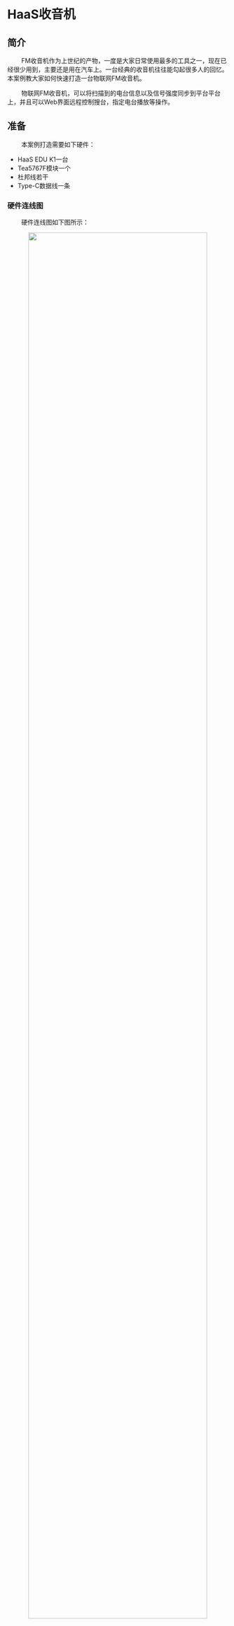 

# HaaS收音机

## 简介
&emsp;&emsp;
FM收音机作为上世纪的产物，一度是大家日常使用最多的工具之一，现在已经很少用到，主要还是用在汽车上。一台经典的收音机往往能勾起很多人的回忆。本案例教大家如何快速打造一台物联网FM收音机。

&emsp;&emsp;
物联网FM收音机，可以将扫描到的电台信息以及信号强度同步到平台平台上，并且可以Web界面远程控制搜台，指定电台播放等操作。

## 准备
&emsp;&emsp;
本案例打造需要如下硬件：
* HaaS EDU K1一台
* Tea5767F模块一个
* 杜邦线若干
* Type-C数据线一条

### 硬件连线图

&emsp;&emsp;
硬件连线图如下图所示：

<div align="center">
<img src=./../../../images/HaaS收音机_1_HaaSEDUK1_节点图.png width=90%>
</div>

<br>

## 物联网平台开发

&emsp;&emsp;
整个过程包含以下4个步骤：

1. 开通公共实例
2. 创建产品（设备模型）
3. 定义产品功能（物模型）
4. 创建设备及获取三元组

### 开通公共实例
&emsp;&emsp;
对于第一次使用物联网平台的读者，需要开通实例以使用物联网平台的功能。这里可以使用免费的公共实例进行开发。

&emsp;&emsp;
在[物联网平台](https://iot.console.aliyun.com/lk/summary/new)中，左上角选择“华东2-上海”，点击“公共实例”，即可开通。开通后点击“公共实例”，即可进入[控制台](https://iot.console.aliyun.com/lk/summary/new)进行产品创建。

![HaaS收音机_物联网平台开发_物联网平台.png](./../../../images/HaaS收音机_物联网平台开发_物联网平台.png)

### 创建产品（设备模型）
&emsp;&emsp;
进入[公共实例控制台](https://iot.console.aliyun.com/lk/summary/new)，点击“创建产品”按钮，即可进入[新建产品页面](https://iot.console.aliyun.com/product)。

![HaaS收音机_物联网平台开发_空产品页.png](./../../../images/HaaS收音机_物联网平台开发_空产品页.png)

&emsp;&emsp;
进入[新建产品页面](https://iot.console.aliyun.com/product)，设定“产品名称”，这里我们命名为“**HaaS收音机**”，读者也可以根据自己的喜好来命名。在“所属品类”中，选择“自定义品类”。

&emsp;&emsp;
产品的节点类型选择“直连设备”，数据格式选择“ICA标准数据格式”，检验类型和认证方式选择默认设定即可。开发者可根据自己的需求在“产品描述”页面添加针对此产品的描述。

&emsp;&emsp;
对于 ESP32 等搭载 Wi-Fi 的设备而言，联网方式选择“Wi-Fi”。

![HaaS收音机_物联网平台开发_新建产品.png](./../../../images/HaaS收音机_物联网平台开发_新建产品.png)

&emsp;&emsp;
点击“确认”按钮，即可完成产品创建。

![HaaS收音机_物联网平台开发_完成创建产品.png](./../../../images/HaaS收音机_物联网平台开发_完成创建产品.png)

&emsp;&emsp;
点击“前往定义物模型”。

![HaaS收音机_物联网平台开发_尚未添加任何功能.png](./../../../images/HaaS收音机_物联网平台开发_尚未添加任何功能.png)

### 定义产品功能（物模型）
&emsp;&emsp;
开发者可以使用准备好的物模型文件来进行快速导入。点击左上角“快速导入”，选择物模型文件[HaaS收音机物模型](./link_platform/model.zip)并上传，就能够生成案例对应的物模型。

![HaaS收音机_物联网平台开发_快速导入.png](./../../../images/HaaS收音机_物联网平台开发_快速导入.png)

&emsp;&emsp;
生成后的效果如下：

![HaaS收音机_物联网平台开发_导入完成.png](./../../../images/HaaS收音机_物联网平台开发_导入完成.png)

&emsp;&emsp;
定义好物模型后，需要发布物模型上线，并发布产品，以使变更生效。

![HaaS收音机_物联网平台开发_发布物模型.png](./../../../images/HaaS收音机_物联网平台开发_发布物模型.png)

![HaaS收音机_物联网平台开发_发布产品.png](./../../../images/HaaS收音机_物联网平台开发_发布产品.png)

&emsp;&emsp;
产品及其物模型创建完成后就可以创建这个产品的设备了。

### 创建设备及获取三元组
&emsp;&emsp;
点击左侧栏中“设备“，在筛选框中选择要添加设备的产品，点击“添加设备”。这里这里我们命名为“**test_device**”，开发者也可以根据自己的喜好来命名。

![HaaS收音机_物联网平台开发_添加设备.png](./../../../images/HaaS收音机_物联网平台开发_添加设备.png)

&emsp;&emsp;
生成的设备如下。

![HaaS收音机_物联网平台开发_设备列表.png](./../../../images/HaaS收音机_物联网平台开发_设备列表.png)

&emsp;&emsp;
开发者也可以选择“批量添加”，一次性添加多个设备，并生成随机的DeviceName。

![HaaS收音机_物联网平台开发_批量添加.png](./../../../images/HaaS收音机_物联网平台开发_批量添加.png)

&emsp;&emsp;
点击前往“查看”按钮，就可以看到此设备的详细信息了。

![HaaS收音机_物联网平台开发_设备详情.png](./../../../images/HaaS收音机_物联网平台开发_设备详情.png)

&emsp;&emsp;
点击右上角的“查看”按钮，就能看到设备的三元组信息了。
三元组是物联网设备端和物联网云端设备相关联的唯一标识符，在设备端连接云端的时候会使用三元组信息和云端进行鉴权，鉴权通过之后云端会认为设备已激活并上线。

![HaaS收音机_物联网平台开发_设备证书.png](./../../../images/HaaS收音机_物联网平台开发_设备证书.png)

&emsp;&emsp;
再次前往物联网平台的设备信息页面，若设备运行正确，此时应该可以看到设备名右侧的状态由“未激活”变为“在线”。选中“实时刷新”，可以看到数据实时从设备上报到物联网平台。设备上云成功。

![HaaS收音机_物联网平台开发_物模型数据.png](./../../../images/HaaS收音机_物联网平台开发_物模型数据.png)

## 设备端开发

### 开发环境
&emsp;&emsp;
在进行下一步之前请确保HaaSEDUK1开发环境已经搭建完毕。详情请参考[HaaS EDU K1开发环境](../../../startup/HaaS_EDU_K1_startup.md)的说明。

### 创建解决方案

&emsp;&emsp;
如下图所示，打开VS Code之后在新建一个基于helloworld的python工程，设定好工程名称（“haas_radio”）及工作区路径之后，硬件类型选择HaaSeduk1，点击立即创建，创建一个Python轻应用的解决方案。

![haas收音机_创建项目_haaseduk1](./../../../images/haas收音机_创建项目_haaseduk1.png)

&emsp;&emsp;
将[全部代码](./code/)文件复制并覆盖刚刚创建的工程目录下的原有文件，之后对代码进行如下修改。
> Python脚本的详细说明请参考脚本内嵌的文字版注释

1. **填写Wi-Fi名称及密码**

&emsp;&emsp;
在main.py中，填写可用的Wi-Fi名称及密码。

``` python
# wifi连接的的ssid和pwd定义
wifiSsid = "请填写您的路由器名称"
wifiPassword = "请填写您的路由器密码"
```

2. **修改设备端三元组**

&emsp;&emsp;
在main.py中，填写创建的设备三元组信息。关于设备三元组的获取，请参考[创建设备及获取三元组](./README.md "创建设备及获取三元组")中的步骤。

``` python
# 三元组信息
productKey     = "产品key"
deviceName     = "设备名称"
deviceSecret   = "设备密钥"
```

## 运行结果

### 在物联网平台上查看设备数据
&emsp;&emsp;
再次前往物联网平台的设备信息页面，若设备运行正确，此时应该可以看到设备名右侧的状态由“未激活”变为“在线”。

![智能水族箱_物联网平台开发_物模型数据.png](./../../../images/HaaS收音机_物联网平台开发_物模型数据.png)


## 物联网应用开发
&emsp;&emsp;
IoT Studio 提供了应用快速开发的能力，可以很方便地与物联网平台进行联动。本节的开发工作也将围绕 IoT Studio展开。

### 新建“普通项目”
&emsp;&emsp;
打开[IoT Studio官网](https://studio.iot.aliyun.com/)，在项目管理中新建一个空白项目，如下图所示，将此项目命名为“**HaaS收音机项目**”,开发者也可以根据自己的喜好来命名。

![HaaS收音机_物联网平台开发_IS项目管理.png](./../../../images/HaaS收音机_物联网平台开发_IS项目管理.png)

![HaaS收音机_物联网平台开发_IS新建项目.png](./../../../images/HaaS收音机_物联网平台开发_IS新建项目.png)

### 关联产品
&emsp;&emsp;
为了使本项目能够获取到目标设备的定位信息，我们首先需要将该项目和我们在前一节创建的产品“HaaS收音机”绑定。

&emsp;&emsp;
在项目控制台，点击左侧的“产品”，点击“关联物联网平台产品”。此时可以看见我们创建的“HaaS收音机”。点击选中，并勾选“关联产品同时关联其下所有设备”，以便该项目可以访问到所有设备的定位信息。

![HaaS收音机_物联网平台开发_IS关联产品.png](./../../../images/HaaS收音机_物联网平台开发_IS关联产品.png)

### 创建“移动应用”

![HaaS收音机_物联网平台开发_IS创建移动应用.png](./../../../images/HaaS收音机_物联网平台开发_IS创建移动应用.png)

### 界面开发及交互配置
&emsp;&emsp;
按下图所示依次将控件拖入界面中，可以根据自己需要添加所需要的控件。各组件的说明请参考[IoT Studio组件说明](https://help.aliyun.com/document_detail/125196.html)。

![HaaS收音机_IoTStudio_界面开发.png](./../../../images/HaaS收音机_IoTStudio_界面开发.png)

&emsp;&emsp;
按下图所示，为每一个按钮配置交互行为，当点击特定按钮时，设置设备物模型标签为对应值。首先配置指定电台。

![智能水族箱_IoTStudio_交互配置1.png](./../../../images/HaaS收音机_IoTStudio_交互配置1.png)

&emsp;&emsp;
接下来配置搜台按钮的数据源。

![HaaS收音机_IoTStudio_交互配置2.png](./../../../images/HaaS收音机_IoTStudio_交互配置2.png)

&emsp;&emsp;
静音按钮配置如下：

![HaaS收音机_IoTStudio_交互配置3.png](./../../../images/HaaS收音机_IoTStudio_交互配置3.png)

&emsp;&emsp;
信息卡片配置如下：

![HaaS收音机_IoTStudio_交互配置4.png](./../../../images/HaaS收音机_IoTStudio_交互配置4.png)

### 预览及发布应用

&emsp;&emsp;
点击右上角按钮预览或发布，即可在手机上使用应用，可以实现随时随地远程控制啦。

![HaaS收音机_IoTStudio_发布预览.png](./../../../images/HaaS收音机_IoTStudio_发布预览.png)

&emsp;&emsp;
实际运行效果如下所示，同时可以扫描二维码在手机上面查看实际运行效果。

![HaaS收音机_IoTStudio_发布预览1.png](./../../../images/HaaS收音机_IoTStudio_发布预览1.png)
